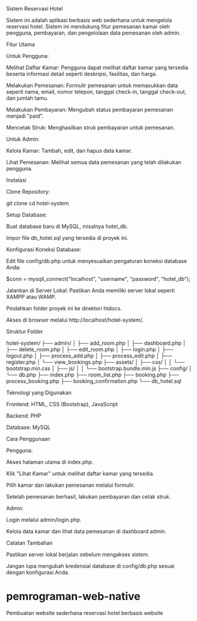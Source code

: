 Sistem Reservasi Hotel

Sistem ini adalah aplikasi berbasis web sederhana untuk mengelola reservasi hotel. Sistem ini mendukung fitur pemesanan kamar oleh pengguna, pembayaran, dan pengelolaan data pemesanan oleh admin.

Fitur Utama

Untuk Pengguna:

Melihat Daftar Kamar: Pengguna dapat melihat daftar kamar yang tersedia beserta informasi detail seperti deskripsi, fasilitas, dan harga.

Melakukan Pemesanan: Formulir pemesanan untuk memasukkan data seperti nama, email, nomor telepon, tanggal check-in, tanggal check-out, dan jumlah tamu.

Melakukan Pembayaran: Mengubah status pembayaran pemesanan menjadi "paid".

Mencetak Struk: Menghasilkan struk pembayaran untuk pemesanan.

Untuk Admin:

Kelola Kamar: Tambah, edit, dan hapus data kamar.

Lihat Pemesanan: Melihat semua data pemesanan yang telah dilakukan pengguna.

Instalasi

Clone Repository:

git clone <repository-url>
cd hotel-system

Setup Database:

Buat database baru di MySQL, misalnya hotel_db.

Impor file db_hotel.sql yang tersedia di proyek ini.

Konfigurasi Koneksi Database:

Edit file config/db.php untuk menyesuaikan pengaturan koneksi database Anda:

$conn = mysqli_connect("localhost", "username", "password", "hotel_db");

Jalankan di Server Lokal:
Pastikan Anda memiliki server lokal seperti XAMPP atau WAMP.

Pindahkan folder proyek ini ke direktori htdocs.

Akses di browser melalui http://localhost/hotel-system/.

Struktur Folder

hotel-system/
├── admin/
│   ├── add_room.php
│   ├── dashboard.php
│   ├── delete_room.php
│   ├── edit_room.php
│   ├── login.php
│   ├── logout.php
│   ├── process_add.php
│   ├── process_edit.php
│   ├── register.php
│   └── view_bookings.php
├── assets/
│   ├── css/
│   │   └── bootstrap.min.css
│   ├── js/
│   │   └── bootstrap.bundle.min.js
├── config/
│   └── db.php
├── index.php
├── room_list.php
├── booking.php
├── process_booking.php
├── booking_confirmation.php
└── db_hotel.sql

Teknologi yang Digunakan

Frontend: HTML, CSS (Bootstrap), JavaScript

Backend: PHP

Database: MySQL

Cara Penggunaan

Pengguna:

Akses halaman utama di index.php.

Klik "Lihat Kamar" untuk melihat daftar kamar yang tersedia.

Pilih kamar dan lakukan pemesanan melalui formulir.

Setelah pemesanan berhasil, lakukan pembayaran dan cetak struk.

Admin:

Login melalui admin/login.php.

Kelola data kamar dan lihat data pemesanan di dashboard admin.

Catatan Tambahan

Pastikan server lokal berjalan sebelum mengakses sistem.

Jangan lupa mengubah kredensial database di config/db.php sesuai dengan konfigurasi Anda.

# pemrograman-web-native
Pembuatan website sederhana reservasi hotel berbasis website
